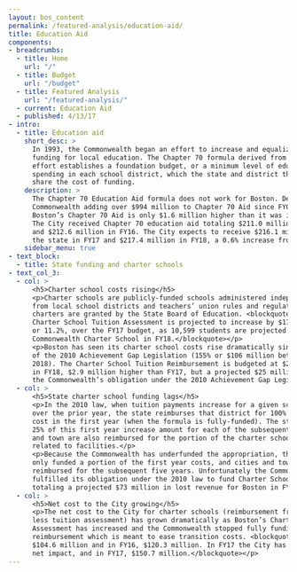 ```yaml
---
layout: bos_content
permalink: /featured-analysis/education-aid/
title: Education Aid
components:
- breadcrumbs:
  - title: Home
    url: "/"
  - title: Budget
    url: "/budget"
  - title: Featured Analysis
    url: "/featured-analysis/"
  - current: Education Aid
  - published: 4/13/17
- intro:
  - title: Education aid
    short_desc: >
      In 1993, the Commonwealth began an effort to increase and equalize 
      funding for local education. The Chapter 70 formula derived from that 
      effort establishes a foundation budget, or a minimum level of education 
      spending in each school district, which the state and district then 
      share the cost of funding.
    description: >
      The Chapter 70 Education Aid formula does not work for Boston. Despite the 
      Commonwealth adding over $994 million to Chapter 70 Aid since FY08, in FY18 
      Boston’s Chapter 70 Aid is only $1.6 million higher than it was in FY08. 
      The City received Chapter 70 education aid totaling $211.0 million in FY15 
      and $212.6 million in FY16. The City expects to receive $216.1 million from 
      the state in FY17 and $217.4 million in FY18, a 0.6% increase from FY17.
    sidebar_menu: true    
- text_block:
  - title: State funding and charter schools
- text_col_3:
  - col: >
      <h5>Charter school costs rising</h5>
      <p>Charter schools are publicly-funded schools administered independently 
      from local school districts and teachers’ union rules and regulations. Their 
      charters are granted by the State Board of Education. <blockquote>Boston’s 
      Charter School Tuition Assessment is projected to increase by $17.5 million, 
      or 11.2%, over the FY17 budget, as 10,599 students are projected to attend a 
      Commonwealth Charter School in FY18.</blockquote></p>
      <p>Boston has seen its charter school costs rise dramatically since the enactment 
      of the 2010 Achievement Gap Legislation (155% or $106 million between 2011 and 
      2018). The Charter School Tuition Reimbursement is budgeted at $23.6 million 
      in FY18, $2.9 million higher than FY17, but a projected $25 million lower than 
      the Commonwealth’s obligation under the 2010 Achievement Gap Legislation.</p>
  - col: >
      <h5>State charter school funding lags</h5>
      <p>In the 2010 law, when tuition payments increase for a given school district 
      over the prior year, the state reimburses that district for 100% of the increased 
      cost in the first year (when the formula is fully-funded). The state then reimburses 
      25% of this first year increase amount for each of the subsequent five years. Cities 
      and town are also reimbursed for the portion of the charter school assessment 
      related to facilities.</p>
      <p>Because the Commonwealth has underfunded the appropriation, the Commonwealth has 
      only funded a portion of the first year costs, and cities and towns have not been 
      reimbursed for the subsequent five years. Unfortunately the Commonwealth has not 
      fulfilled its obligation under the 2010 law to fund Charter School Tuition Reimbursement, 
      totaling a projected $73 million in lost revenue for Boston in FY15 and FY18.</p>
  - col: >
      <h5>Net cost to the City growing</h5>
      <p>The net cost to the City for charter schools (reimbursement from the Commonwealth 
      less tuition assessment) has grown dramatically as Boston’s Charter School Tuition 
      Assessment has increased and the Commonwealth stopped fully funding the charter school 
      reimbursement which is meant to ease transition costs. <blockquote>In FY15 the cost was 
      $104.6 million and in FY16, $120.3 million. In FY17 the City has budgeted a $136.2 million 
      net impact, and in FY17, $150.7 million.</blockquote></p>
---
```

